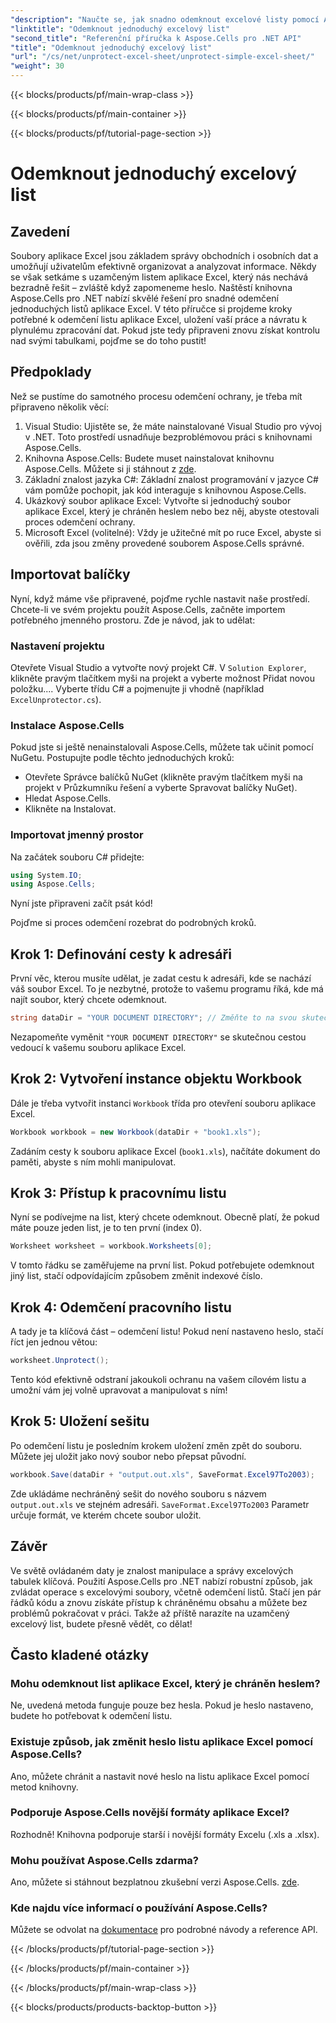 ```yaml
---
"description": "Naučte se, jak snadno odemknout excelové listy pomocí Aspose.Cells pro .NET s tímto podrobným návodem. Získejte přístup ke svým datům během chvilky."
"linktitle": "Odemknout jednoduchý excelový list"
"second_title": "Referenční příručka k Aspose.Cells pro .NET API"
"title": "Odemknout jednoduchý excelový list"
"url": "/cs/net/unprotect-excel-sheet/unprotect-simple-excel-sheet/"
"weight": 30
---
```


{{< blocks/products/pf/main-wrap-class >}}

{{< blocks/products/pf/main-container >}}

{{< blocks/products/pf/tutorial-page-section >}}

# Odemknout jednoduchý excelový list

## Zavedení

Soubory aplikace Excel jsou základem správy obchodních i osobních dat a umožňují uživatelům efektivně organizovat a analyzovat informace. Někdy se však setkáme s uzamčeným listem aplikace Excel, který nás nechává bezradně řešit – zvláště když zapomeneme heslo. Naštěstí knihovna Aspose.Cells pro .NET nabízí skvělé řešení pro snadné odemčení jednoduchých listů aplikace Excel. V této příručce si projdeme kroky potřebné k odemčení listu aplikace Excel, uložení vaší práce a návratu k plynulému zpracování dat. Pokud jste tedy připraveni znovu získat kontrolu nad svými tabulkami, pojďme se do toho pustit!

## Předpoklady

Než se pustíme do samotného procesu odemčení ochrany, je třeba mít připraveno několik věcí:

1. Visual Studio: Ujistěte se, že máte nainstalované Visual Studio pro vývoj v .NET. Toto prostředí usnadňuje bezproblémovou práci s knihovnami Aspose.Cells.
2. Knihovna Aspose.Cells: Budete muset nainstalovat knihovnu Aspose.Cells. Můžete si ji stáhnout z [zde](https://releases.aspose.com/cells/net/).
3. Základní znalost jazyka C#: Základní znalost programování v jazyce C# vám pomůže pochopit, jak kód interaguje s knihovnou Aspose.Cells.
4. Ukázkový soubor aplikace Excel: Vytvořte si jednoduchý soubor aplikace Excel, který je chráněn heslem nebo bez něj, abyste otestovali proces odemčení ochrany.
5. Microsoft Excel (volitelné): Vždy je užitečné mít po ruce Excel, abyste si ověřili, zda jsou změny provedené souborem Aspose.Cells správné.

## Importovat balíčky

Nyní, když máme vše připravené, pojďme rychle nastavit naše prostředí. Chcete-li ve svém projektu použít Aspose.Cells, začněte importem potřebného jmenného prostoru. Zde je návod, jak to udělat:

### Nastavení projektu

Otevřete Visual Studio a vytvořte nový projekt C#. V `Solution Explorer`, klikněte pravým tlačítkem myši na projekt a vyberte možnost Přidat novou položku.... Vyberte třídu C# a pojmenujte ji vhodně (například `ExcelUnprotector.cs`).

### Instalace Aspose.Cells

Pokud jste si ještě nenainstalovali Aspose.Cells, můžete tak učinit pomocí NuGetu. Postupujte podle těchto jednoduchých kroků:

- Otevřete Správce balíčků NuGet (klikněte pravým tlačítkem myši na projekt v Průzkumníku řešení a vyberte Spravovat balíčky NuGet).
- Hledat Aspose.Cells.
- Klikněte na Instalovat.

### Importovat jmenný prostor

Na začátek souboru C# přidejte:

```csharp
using System.IO;
using Aspose.Cells;
```

Nyní jste připraveni začít psát kód!

Pojďme si proces odemčení rozebrat do podrobných kroků.

## Krok 1: Definování cesty k adresáři

První věc, kterou musíte udělat, je zadat cestu k adresáři, kde se nachází váš soubor Excel. To je nezbytné, protože to vašemu programu říká, kde má najít soubor, který chcete odemknout.

```csharp
string dataDir = "YOUR DOCUMENT DIRECTORY"; // Změňte to na svou skutečnou cestu
```

Nezapomeňte vyměnit `"YOUR DOCUMENT DIRECTORY"` se skutečnou cestou vedoucí k vašemu souboru aplikace Excel.

## Krok 2: Vytvoření instance objektu Workbook

Dále je třeba vytvořit instanci `Workbook` třída pro otevření souboru aplikace Excel.

```csharp
Workbook workbook = new Workbook(dataDir + "book1.xls");
```

Zadáním cesty k souboru aplikace Excel (`book1.xls`), načítáte dokument do paměti, abyste s ním mohli manipulovat.

## Krok 3: Přístup k pracovnímu listu

Nyní se podívejme na list, který chcete odemknout. Obecně platí, že pokud máte pouze jeden list, je to ten první (index 0).

```csharp
Worksheet worksheet = workbook.Worksheets[0];
```

V tomto řádku se zaměřujeme na první list. Pokud potřebujete odemknout jiný list, stačí odpovídajícím způsobem změnit indexové číslo.

## Krok 4: Odemčení pracovního listu

A tady je ta klíčová část – odemčení listu! Pokud není nastaveno heslo, stačí říct jen jednou větou:

```csharp
worksheet.Unprotect();
```

Tento kód efektivně odstraní jakoukoli ochranu na vašem cílovém listu a umožní vám jej volně upravovat a manipulovat s ním!

## Krok 5: Uložení sešitu

Po odemčení listu je posledním krokem uložení změn zpět do souboru. Můžete jej uložit jako nový soubor nebo přepsat původní.

```csharp
workbook.Save(dataDir + "output.out.xls", SaveFormat.Excel97To2003);
```

Zde ukládáme nechráněný sešit do nového souboru s názvem `output.out.xls` ve stejném adresáři. `SaveFormat.Excel97To2003` Parametr určuje formát, ve kterém chcete soubor uložit.

## Závěr

Ve světě ovládaném daty je znalost manipulace a správy excelových tabulek klíčová. Použití Aspose.Cells pro .NET nabízí robustní způsob, jak zvládat operace s excelovými soubory, včetně odemčení listů. Stačí jen pár řádků kódu a znovu získáte přístup k chráněnému obsahu a můžete bez problémů pokračovat v práci. Takže až příště narazíte na uzamčený excelový list, budete přesně vědět, co dělat!

## Často kladené otázky

### Mohu odemknout list aplikace Excel, který je chráněn heslem?
Ne, uvedená metoda funguje pouze bez hesla. Pokud je heslo nastaveno, budete ho potřebovat k odemčení listu.

### Existuje způsob, jak změnit heslo listu aplikace Excel pomocí Aspose.Cells?
Ano, můžete chránit a nastavit nové heslo na listu aplikace Excel pomocí metod knihovny.

### Podporuje Aspose.Cells novější formáty aplikace Excel?
Rozhodně! Knihovna podporuje starší i novější formáty Excelu (.xls a .xlsx).

### Mohu používat Aspose.Cells zdarma?
Ano, můžete si stáhnout bezplatnou zkušební verzi Aspose.Cells. [zde](https://releases.aspose.com/).

### Kde najdu více informací o používání Aspose.Cells?
Můžete se odvolat na [dokumentace](https://reference.aspose.com/cells/net/) pro podrobné návody a reference API.

{{< /blocks/products/pf/tutorial-page-section >}}

{{< /blocks/products/pf/main-container >}}

{{< /blocks/products/pf/main-wrap-class >}}

{{< blocks/products/products-backtop-button >}}